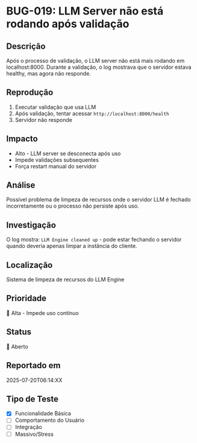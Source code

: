 # BUG-019: LLM Server não está rodando após validação

## Descrição
Após o processo de validação, o LLM server não está mais rodando em localhost:8000. Durante a validação, o log mostrava que o servidor estava healthy, mas agora não responde.

## Reprodução
1. Executar validação que usa LLM
2. Após validação, tentar acessar `http://localhost:8000/health`
3. Servidor não responde

## Impacto
- Alto - LLM server se desconecta após uso
- Impede validações subsequentes
- Força restart manual do servidor

## Análise
Possível problema de limpeza de recursos onde o servidor LLM é fechado incorretamente ou o processo não persiste após uso.

## Investigação
O log mostra: `LLM Engine cleaned up` - pode estar fechando o servidor quando deveria apenas limpar a instância do cliente.

## Localização
Sistema de limpeza de recursos do LLM Engine

## Prioridade
🔴 Alta - Impede uso contínuo

## Status
🔴 Aberto

## Reportado em
2025-07-20T06:14:XX

## Tipo de Teste
- [x] Funcionalidade Básica
- [ ] Comportamento do Usuário  
- [ ] Integração
- [ ] Massivo/Stress